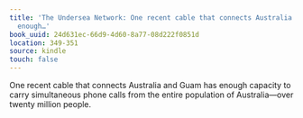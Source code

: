 ```yaml
---
title: 'The Undersea Network: One recent cable that connects Australia and Guam has
  enough…'
book_uuid: 24d631ec-66d9-4d60-8a77-08d222f0851d
location: 349-351
source: kindle
touch: false
---
```


One recent cable that connects Australia and Guam has enough capacity to carry simultaneous phone calls from the entire population of Australia—over twenty million people.